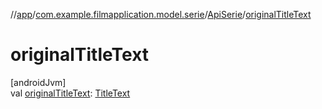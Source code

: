 //[app](../../../index.md)/[com.example.filmapplication.model.serie](../index.md)/[ApiSerie](index.md)/[originalTitleText](original-title-text.md)

# originalTitleText

[androidJvm]\
val [originalTitleText](original-title-text.md): [TitleText](../../[root]/-title-text/index.md)
